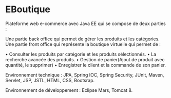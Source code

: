 # EBoutique
Plateforme web e-commerce avec Java EE qui se compose de deux parties :

Une partie back office qui permet de gérer les produits et les catégories.
Une partie front office qui représente la boutique virtuelle qui permet de :

•	Consulter les produits par catégorie et les produits sélectionnés.
•	La recherche avancée des produits. 
•	Gestion de panier(Ajout de produit avec quantité, le supprimer)
•	Enregistrer le client et la commande de son panier. 

Environnement technique : JPA, Spring IOC, Spring Security, JUnit, Maven, Servlet, JSP, JSTL, HTML, CSS, Bootsrap.

Environnement de développement : Eclipse Mars, Tomcat 8.

